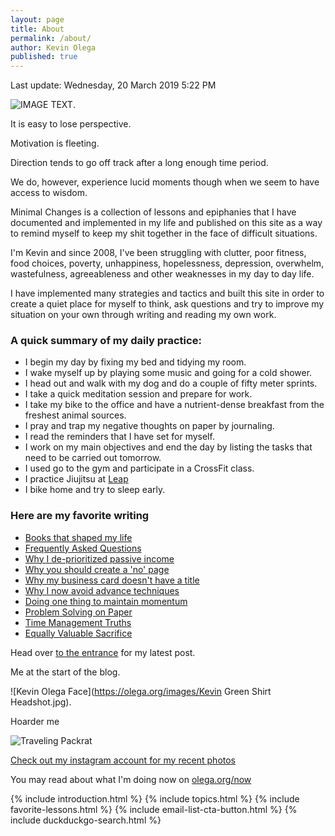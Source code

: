 ```yaml
---
layout: page
title: About
permalink: /about/
author: Kevin Olega
published: true
---
```

Last update: Wednesday, 20 March 2019 5:22 PM

![IMAGE TEXT](https://kevinolega.com/img/Kevin.jpg).

It is easy to lose perspective.

Motivation is fleeting.

Direction tends to go off track after a long enough time period.

We do, however, experience lucid moments though when we seem to have access to wisdom.

Minimal Changes is a collection of lessons and epiphanies that I have documented and implemented in my life and published on this site as a way to remind myself to keep my shit together in the face of difficult situations.

I'm Kevin and since 2008, I've been struggling with clutter, poor fitness, food choices, poverty, unhappiness, hopelessness, depression, overwhelm, wastefulness, agreeableness and other weaknesses in my day to day life.

I have implemented many strategies and tactics and built this site in order to create a quiet place for myself to think, ask questions and try to improve my situation on your own through writing and reading my own work.

### A quick summary of my daily practice:

- I begin my day by fixing my bed and tidying my room.
- I wake myself up by playing some music and going for a cold shower.
- I head out and walk with my dog and do a couple of fifty meter sprints.
- I take a quick meditation session and prepare for work.
- I take my bike to the office and have a nutrient-dense breakfast from the freshest animal sources.
- I pray and trap my negative thoughts on paper by journaling.
- I read the reminders that I have set for myself.
- I work on my main objectives and end the day by listing the tasks that need to be carried out tomorrow.
- I used go to the gym and participate in a CrossFit class.
- I practice Jiujitsu at [Leap](https://instagram.com/olegajitsu)
- I bike home and try to sleep early.


### Here are my favorite writing

+ [Books that shaped my life](https://minimalchanges.com/foundation-books)
+ [Frequently Asked Questions](https://minimalchanges.com/faq)
+ [Why I de-prioritized passive income](https://minimalchanges.com/passive-income-priority/)
+ [Why you should create a 'no' page](https://minimalchanges.com/no/)
+ [Why my business card doesn't have a title](https://minimalchanges.com/labels/)
+ [Why I now avoid advance techniques](https://minimalchanges.com/basics-work/)
+ [Doing one thing to maintain momentum](https://minimalchanges.com/nozero/)
+ [Problem Solving on Paper](https://minimalchanges.com/psp/)
+ [Time Management Truths](https://minimalchanges.com/tmt/)
+ [Equally Valuable Sacrifice](https://minimalchanges.com/equal-sacrifice/)


Head over [to the entrance](http://minimalchanges.com) for my latest post.

Me at the start of the blog.

![Kevin Olega Face](https://olega.org/images/Kevin Green Shirt Headshot.jpg).


Hoarder me

![Traveling Packrat](http://farm5.static.flickr.com/4125/5053684332_03598716ae.jpg) 

[Check out my instagram account for my recent photos](https://www.instagram.com/kevinolega/)

You may read about what I'm doing now on [olega.org/now](https://olega.org/now)

{% include introduction.html %}
{% include topics.html %}
{% include favorite-lessons.html %}
{% include email-list-cta-button.html %}
{% include duckduckgo-search.html %}
